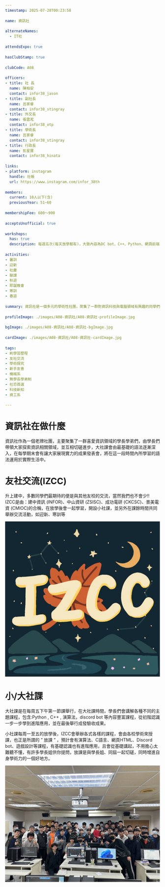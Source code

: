 ```yaml
---
timestamp: 2025-07-28T00:23:58

name: 資訊社

alternateNames:
  - IT社

attendsExpo: true

hasClubStamp: true

clubCode: A08

officers:
- title: 社 長
  name: 陳柏安
  contact: infor38_jason
- title: 副社長
  name: 呂家睿
  contact: infor38_stingray
- title: 外交長
  name: 張雲淞
  contact: infor38_otp
- title: 學術長
  name: 呂家睿
  contact: infor38_stingray
- title: 行政長
  name: 彭星寶
  contact: infor38_hinata

links:
- platform: instagram
  handle: 社帳
  url: https://www.instagram.com/infor_38th

members:
  current: 10人以下(含)
  previousYear: 51~60

membershipFee: 600～900

acceptsUnofficial: true

workshops:
  has: true
  description: 每週五次(每天放學都有)，大致內容為DC bot、C++、Python、網頁前端、進階演算法等

activities:
- 暑訓
- 迎新
- 社慶
- 聯課
- 秋遊
- 耶誕晚會
- 寒訓
- 春遊

summary: 資訊社是一個多元的學術性社團，聚集了一群對資訊科技與電腦領域有興趣的同學們。在這裡，你可以學習程式設計、網頁開發、演算法、人工智慧等領域的課程。除此之外，也能認識許多學術力強勁的同校友校同儕們並切磋交流，若是沒有接觸過資訊方面知識的同學們也沒關係！！！我們的課程相當地廣泛，有平易近人的大社課與上強度的放課！

profileImage: ./images/A08-資訊社/A08-資訊社-profileImage.jpg

bgImage: ./images/A08-資訊社/A08-資訊社-bgImage.jpg

cardImage: ./images/A08-資訊社/A08-資訊社-cardImage.jpg

tags:
- 刷學習歷程
- 友社交流
- 學術探究
- 新手友善
- 機械系
- 無學長學弟制
- 社恐首選
- 科技新知
- 資工系

---
```


# 資訊社在做什麼

資訊社作為一個老牌社團，主要聚集了一群喜愛資訊領域的學長學弟們，由學長們帶領大家探索資訊相關領域，並互相切磋進步，大社課會由最基礎的語法逐漸深入，在每學期末會有讓大家展現實力的成果發表會，將在這一段時間內所學習的語法運用於實際生活中。

# 友社交流(IZCC)

升上建中，多數同學們最期待的便是與其他友校的交流，當然我們也不會少!! IZCC是由：建中資訊 (INFOR)、中山資研 (ZSISC)、成功電研 (CKCSC)、景美電資 (CMIOC)的合稱，在放學後會一起學習，開設小社課，並另外在課餘時間共同舉辦交流活動，如迎新、寒訓等

![IZCC頭像](./images/A08-資訊社/A08-資訊社-content-1.jpg)

# 小/大社課

大社課是在每周五下午第一節課舉行，在大社課時間，學長們會講解各種不同的主題課程，包含:Python , C++ , 演算法，discord bot 等內容豐富課程，從初階認識一步一步學到進階應用，並在最後舉行成發驗收成果。

小社課每周一至五的放學後，IZCC會舉辦各式各樣的課程，會由各校學術來授課，也正是所謂的 ” 放課 ” ，預計會有演算法、C語言、網頁HTML、Discord bot、遊戲設計等課程，有基礎認識也有進階應用，且會從基礎講起，不用擔心太難聽不懂，有許多學長姐供你提問，放課是與學長姐、同屆一起切磋，同時增進自身學術力的一個好地方。

![社課合照](./images/A08-資訊社/A08-資訊社-content-0.jpg)
